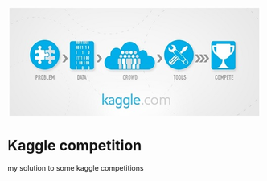 <p align="center"> <img src="kaggle.jpg" /> </p>

# Kaggle competition

my solution to some kaggle competitions
